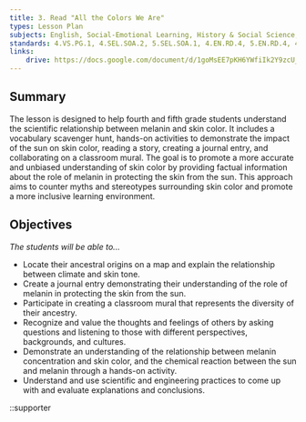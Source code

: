 ```yaml
---
title: 3. Read "All the Colors We Are"
types: Lesson Plan
subjects: English, Social-Emotional Learning, History & Social Science, Science
standards: 4.VS.PG.1, 4.SEL.SOA.2, 5.SEL.SOA.1, 4.EN.RD.4, 5.EN.RD.4, 4.EN.RD.6, 5.EN.RD.6
links:
    drive: https://docs.google.com/document/d/1goMsEE7pKH6YWfiIk2Y9zcU_U0NuixaLQ8DTIDR_4s0/edit#heading=h.joty0v63l5oi
---
```


## Summary

The lesson is designed to help fourth and fifth grade students understand the scientific relationship between melanin and skin color. It includes a vocabulary scavenger hunt, hands-on activities to demonstrate the impact of the sun on skin color, reading a story, creating a journal entry, and collaborating on a classroom mural. The goal is to promote a more accurate and unbiased understanding of skin color  by providing factual information about the role of melanin in protecting the skin from the sun. This approach aims to counter myths and stereotypes surrounding skin color and promote a more inclusive learning environment.

## Objectives

*The students will be able to...*

* Locate their ancestral origins on a map and explain the relationship between climate and skin tone.
* Create a journal entry demonstrating their understanding of the role of melanin in protecting the skin from the sun.
* Participate in creating a classroom mural that represents the diversity of their ancestry.
* Recognize and value the thoughts and feelings of others by asking questions and listening to those with different perspectives, backgrounds, and cultures.
* Demonstrate an understanding of the relationship between melanin concentration and skin color, and the chemical reaction between the sun and melanin through a hands-on activity.
* Understand and use scientific and engineering practices to come up with and evaluate explanations and conclusions.

::supporter